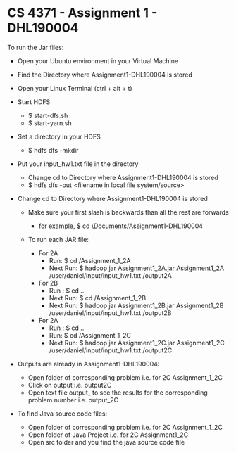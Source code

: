 # CS 4371 - Assignment 1 - DHL190004

To run the Jar files:
- Open your Ubuntu environment in your Virtual Machine
  
- Find the Directory where Assignment1-DHL190004 is stored
  
- Open your Linux Terminal (ctrl + alt + t)
  
- Start HDFS
  - $ start-dfs.sh
  - $ start-yarn.sh
  
- Set a directory in your HDFS
  - $ hdfs dfs -mkdir <desired directory name>

- Put your input_hw1.txt file in the directory
  - Change cd to Directory where Assignment1-DHL190004 is stored
  - $ hdfs dfs -put <filename in local file system/source> <target directory in HDFS>

- Change cd to Directory where Assignment1-DHL190004 is stored
  - Make sure your first slash is backwards than all the rest are forwards
    - for example, $ cd \Documents/Assignment1-DHL190004

  - To run each JAR file:
    - For 2A
      - Run: $ cd /Assignment_1_2A
      - Next Run: $ hadoop jar Assignment1_2A.jar Assignment1_2A /user/daniel/input/input_hw1.txt /output2A
    - For 2B
      - Run : $ cd ..
      - Next Run: $ cd /Assignment_1_2B
      - Next Run: $ hadoop jar Assignment1_2B.jar Assignment1_2B /user/daniel/input/input_hw1.txt /output2B
    - For 2A
      - Run : $ cd ..
      - Run: $ cd /Assignment_1_2C
      - Next Run: $ hadoop jar Assignment1_2C.jar Assignment1_2C /user/daniel/input/input_hw1.txt /output2C

- Outputs are already in Assignment1-DHL190004:
    - Open folder of corresponding problem i.e. for 2C Assignment_1_2C
    - Click on output<problem number> i.e. output2C
    - Open text file output_<problem number> to see the results for the corresponding problem number i.e.
      output_2C

- To find Java source code files:
  - Open folder of corresponding problem i.e. for 2C Assignment_1_2C
  - Open folder of Java Project i.e. for 2C Assignment1_2C
  - Open src folder and you find the java source code file
